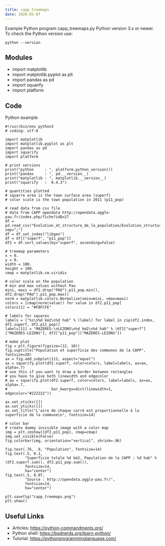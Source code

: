 ```yaml
---
title: capp_treemaps
date: 2020-05-07
---
```

Example Python program capp_treemaps.py
Python version 3.x or newer.
To check the Python version use:

    python --version

## Modules

* import matplotlib
* import matplotlib.pyplot as plt
* import pandas as pd
* import squarify
* import platform

## Code

Python example

    #!/usr/bin/env python3
    # coding: utf-8
    
    import matplotlib
    import matplotlib.pyplot as plt
    import pandas as pd
    import squarify
    import platform
    
    # print versions
    print("python     : ", platform.python_version())
    print("pandas     : ", pd.__version__)
    print("matplotlib : ", matplotlib.__version__)
    print("squarify   :  0.4.3")
    
    # quantities plotted
    # squarre area is the town surface area (superf)
    # color scale is the town population in 2011 (p11_pop)
    
    # read data from csv file
    # data from CAPP opendata http://opendata.agglo-pau.fr/index.php/fiche?idQ=27
    df = pd.read_csv("Evolution_et_structure_de_la_population/Evolution_structure_population.csv", sep=";")
    df = df.set_index("libgeo")
    df = df[["superf", "p11_pop"]]
    df2 = df.sort_values(by="superf", ascending=False)
    
    # treemap parameters
    x = 0.
    y = 0.
    width = 100.
    height = 100.
    cmap = matplotlib.cm.viridis
    
    # color scale on the population
    # min and max values without Pau
    mini, maxi = df2.drop("PAU").p11_pop.min(), df2.drop("PAU").p11_pop.max()
    norm = matplotlib.colors.Normalize(vmin=mini, vmax=maxi)
    colors = [cmap(norm(value)) for value in df2.p11_pop]
    colors[1] = "#FBFCFE"
    
    # labels for squares
    labels = ["%s\n%d km2\n%d hab" % (label) for label in zip(df2.index, df2.superf, df2.p11_pop)]
    labels[11] = "MAZERES-\nLEZONS\n%d km2\n%d hab" % (df2["superf"]["MAZERES-LEZONS"], df2["p11_pop"]["MAZERES-LEZONS"])
    
    # make plot
    fig = plt.figure(figsize=(12, 10))
    fig.suptitle("Population et superficie des communes de la CAPP", fontsize=20)
    ax = fig.add_subplot(111, aspect="equal")
    ax = squarify.plot(df2.superf, color=colors, label=labels, ax=ax, alpha=.7)
    # use this if you want to draw a border between rectangles
    # you have to give both linewidth and edgecolor
    # ax = squarify.plot(df2.superf, color=colors, label=labels, ax=ax, alpha=.7,
    #                    bar_kwargs=dict(linewidth=1, edgecolor="#222222"))
    
    ax.set_xticks([])
    ax.set_yticks([])
    ax.set_title("L'aire de chaque carré est proportionnelle à la superficie de la commune\n", fontsize=14)
    
    # color bar
    # create dummy invisible image with a color map
    img = plt.imshow([df2.p11_pop], cmap=cmap)
    img.set_visible(False)
    fig.colorbar(img, orientation="vertical", shrink=.96)
    
    fig.text(.76, .9, "Population", fontsize=14)
    fig.text(.5, 0.1,
             "Superficie totale %d km2, Population de la CAPP : %d hab" % (df2.superf.sum(), df2.p11_pop.sum()),
             fontsize=14,
             ha="center")
    fig.text(.5, 0.07,
             "Source : http://opendata.agglo-pau.fr/",
             fontsize=14,
             ha="center")
    
    plt.savefig("capp_treemaps.png")
    plt.show()

## Useful Links

- Articles: https://python-commandments.org/
- Python shell: https://bsdnerds.org/learn-python/
- Tutorial: https://pythonprogramminglanguage.com/
